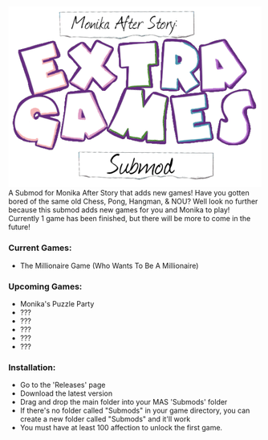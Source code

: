 ![MAS: Extra Games Submod](https://github.com/Dsfan2/ExtraGamesSubmod/blob/main/img/Extra%20Games%20Submod%20Logo%20Text%20Only.png)
A Submod for Monika After Story that adds new games!
Have you gotten bored of the same old Chess, Pong, Hangman, & NOU? Well look no further because this submod adds new games for you and Monika to play!
Currently 1 game has been finished, but there will be more to come in the future!

### Current Games:
* The Millionaire Game (Who Wants To Be A Millionaire)

### Upcoming Games:
* Monika's Puzzle Party
* ???
* ???
* ???
* ???
* ???

### Installation:
* Go to the 'Releases' page
* Download the latest version
* Drag and drop the main folder into your MAS 'Submods' folder
* If there's no folder called "Submods" in your game directory, you can create a new folder called "Submods" and it'll work
* You must have at least 100 affection to unlock the first game.
